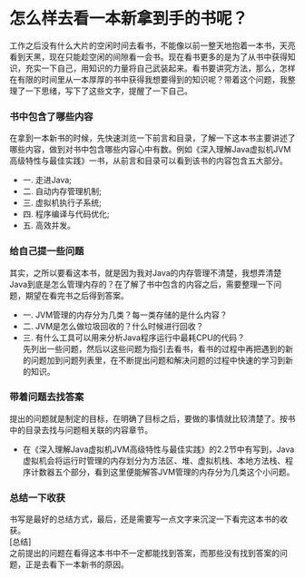 # 怎么样去看一本新拿到手的书呢？
工作之后没有什么大片的空闲时间去看书，不能像以前一整天地抱着一本书，天亮看到天黑，现在只能趁空闲的间隙看一会书。现在看书更多的是为了从书中获得知识，充实一下自己，用知识的力量将自己武装起来。看书要讲究方法，那么，怎样在有限的时间里从一本厚厚的书中获得我想要得到的知识呢？带着这个问题，我整理了一下思绪，写下了这些文字，提醒了一下自己。<br>
### 书中包含了哪些内容
在拿到一本新书的时候，先快速浏览一下前言和目录，了解一下这本书主要讲述了哪些内容，做到对书中包含哪些内容心中有数。例如《深入理解Java虚拟机JVM高级特性与最佳实践》一书，从前言和目录可以看到该书的内容包含五大部分。<br>
* 一. 走进Java;<br>
* 二. 自动内存管理机制;<br>
* 三. 虚拟机执行子系统;<br>
* 四. 程序编译与代码优化;<br>
* 五. 高效并发。<br>
### 给自己提一些问题
其实，之所以要看这本书，就是因为我对Java的内存管理不清楚，我想弄清楚Java到底是怎么管理内存的？在了解了书中包含的内容之后，需要整理一下问题，期望在看完书之后得到答案。<br>
* 一. JVM管理的内存分为几类？每一类存储的是什么内容？<br>
* 二. JVM是怎么做垃圾回收的？什么时候进行回收？<br>
* 三. 有什么工具可以用来分析Java程序运行中最耗CPU的代码？<br>
先列出一些问题，然后以这些问题为指引去看书，看书的过程中再把遇到的新的问题加到问题列表里，在不断提出问题和解决问题的过程中快速的学习到新的知识。<br>
### 带着问题去找答案
提出的问题就是制定的目标，在明确了目标之后，要做的事情就比较清楚了。按书中的目录去找与问题相关联的内容章节。<br>
* 在《深入理解Java虚拟机JVM高级特性与最佳实践》的2.2节中有写到，Java虚拟机会将运行时管理的内存划分为方法区、堆、虚拟机栈、本地方法栈、程序计数器五个部分，看到这里便能解答JVM管理的内存分为几类这个小问题。<br>
### 总结一下收获
书写是最好的总结方式，最后，还是需要写一点文字来沉淀一下看完这本书的收获。<br>
[总结]<br>
之前提出的问题在看得这本书中不一定都能找到答案，而那些没有找到答案的问题，正是去看下一本新书的原因。<br>
